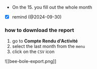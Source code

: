 - On the 15. you fill out the whole month
- [x] remind (@2024-09-30)

### how to **download** the report
1. go to **Compte Rendu d'Activité**
2. select the last month from the `menu`
3. click on the `CSV` icon

![[bee-bole-export.png]]

